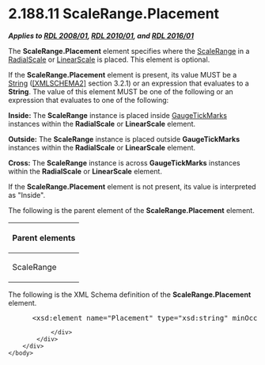 <html dir="LTR" xmlns:mshelp="http://msdn.microsoft.com/mshelp" xmlns:ddue="http://ddue.schemas.microsoft.com/authoring/2003/5" xmlns:xlink="http://www.w3.org/1999/xlink" xmlns:tool="http://www.microsoft.com/tooltip">
    <head>
        <meta http-equiv="Content-Type" content="text/html; CHARSET=utf-8"></meta>
        <meta name="save" content="history"></meta>
        <title>2.188.11 ScaleRange.Placement</title>
        <xml>
            <mshelp:toctitle title="2.188.11 ScaleRange.Placement"></mshelp:toctitle>
            <mshelp:rltitle title="[MS-RDL]: ScaleRange.Placement"></mshelp:rltitle>
            <mshelp:keyword index="A" term="f91fa9fe-2497-492b-a8ad-1d3178156a17"></mshelp:keyword>
            <mshelp:attr name="DCSext.ContentType" value="open specification"></mshelp:attr>
            <mshelp:attr name="AssetID" value="f91fa9fe-2497-492b-a8ad-1d3178156a17"></mshelp:attr>
            <mshelp:attr name="TopicType" value="kbRef"></mshelp:attr>
            <mshelp:attr name="DCSext.Title" value="[MS-RDL]: ScaleRange.Placement" />
        </xml>
    </head>
    <body>
        <div id="header">
            <h1 class="heading">2.188.11 ScaleRange.Placement</h1>
        </div>
        <div id="mainSection">
            <div id="mainBody">
                <div id="allHistory" class="saveHistory"></div>
                <div id="sectionSection0" class="section" name="collapseableSection">
                    

<p><b><i>Applies to </i></b><a href="1e855f94-4617-47e4-b89e-0856c6cb420f.md"><b><i>RDL 2008/01</i></b></a><b><i>,
</i></b><a href="3428e690-a348-4ec7-8a6a-8efb42d2cdee.md"><b><i>RDL 2010/01</i></b></a><b><i>,
and </i></b><a href="52ce3983-2bfc-4e72-9359-42aaf5fe4509.md"><b><i>RDL 2016/01</i></b></a></p>

<p>The <b>ScaleRange.Placement</b> element specifies where the <a href="56ed5aad-f1b1-4463-a987-8f02cea49950.md">ScaleRange</a> in a <a href="86468d9f-c561-4b50-a689-5dfccfde8495.md">RadialScale</a> or <a href="744f8b40-7ad5-4652-94a1-76ae5df59389.md">LinearScale</a> is placed.
This element is optional.</p>

<p>If the <b>ScaleRange.Placement</b> element is present, its
value MUST be a <a href="1ed81ef3-a683-45e3-aaad-bd2bbe71bc3d.md">String</a>
(<a href="https://go.microsoft.com/fwlink/?LinkId=90610">[XMLSCHEMA2]</a>
section 3.2.1) or an expression that evaluates to a <b>String</b>. The value of
this element MUST be one of the following or an expression that evaluates to
one of the following:</p>

<p><b>Inside:</b> The <b>ScaleRange</b> instance is
placed inside <a href="85bb1716-e94b-4d9a-97b3-3c681e0c53d5.md">GaugeTickMarks</a>
instances within the <b>RadialScale</b> or <b>LinearScale</b> element.</p>

<p><b>Outside:</b> The <b>ScaleRange</b> instance is
placed outside <b>GaugeTickMarks</b> instances within the <b>RadialScale</b> or
<b>LinearScale</b> element.</p>

<p><b>Cross:</b> The <b>ScaleRange</b> instance is
across <b>GaugeTickMarks</b> instances within the <b>RadialScale</b> or <b>LinearScale</b>
element.</p>

<p>If the <b>ScaleRange.Placement</b> element is not present,
its value is interpreted as &quot;Inside&quot;.</p>

<p>The following is the parent element of the <b>ScaleRange.Placement</b>
element.</p>

<table>
 <thead>
  <tr>
   <th>
   <p>Parent elements</p>
   </th>
  </tr>
 </thead>
 <tr>
  <td>
  <p>ScaleRange</p>
  </td>
 </tr>
</table>

<p>The following is the XML Schema definition of the <b>ScaleRange.Placement</b>
element.</p>

<dl>
<dd>
<div><pre> &lt;xsd:element name=&quot;Placement&quot; type=&quot;xsd:string&quot; minOccurs=&quot;0&quot;&gt;
</pre></div>
</dd></dl>


                </div>
            </div>
        </div>
    </body>
</html>